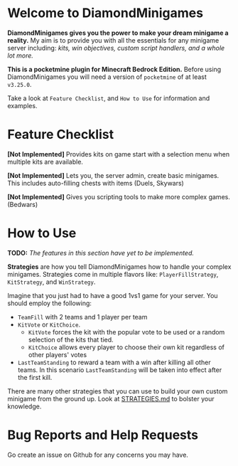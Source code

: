 # Welcome to DiamondMinigames

**DiamondMinigames gives you the power to make your dream minigame a reality.**
My aim is to provide you with all the essentials for any minigame server including: _kits, win objectives, custom script handlers, and a whole lot more._

**This is a pocketmine plugin for Minecraft Bedrock Edition.** Before using DiamondMinigames you will need a version of `pocketmine` of at least `v3.25.0`.

Take a look at `Feature Checklist`, and `How to Use` for information and examples.

# Feature Checklist

**[Not Implemented]** Provides kits on game start with a selection menu when multiple kits are available.

**[Not Implemented]** Lets you, the server admin, create basic minigames. This includes auto-filling chests with items (Duels, Skywars)

**[Not Implemented]** Gives you scripting tools to make more complex games. (Bedwars)

# How to Use

**TODO:** _The features in this section have yet to be implemented._

**Strategies** are how you tell DiamondMinigames how to handle your complex minigames.
Strategies come in multiple flavors like: `PlayerFillStrategy`, `KitStrategy`, and `WinStrategy`.

Imagine that you just had to have a good 1vs1 game for your server. You should employ the following:

- `TeamFill` with 2 teams and 1 player per team
- `KitVote` or `KitChoice`.
  - `KitVote` forces the kit with the popular vote to be used or a random selection of the kits that tied.
  - `KitChoice` allows every player to choose their own kit regardless of other players' votes
- `LastTeamStanding` to reward a team with a win after killing all other teams. In this scenario `LastTeamStanding` will be taken into effect after the first kill.

There are many other strategies that you can use to build your own custom minigame from the ground up. Look at [STRATEGIES.md](guides/STRATEGIES.md) to bolster your knowledge.

# Bug Reports and Help Requests

Go create an issue on Github for any concerns you may have.

